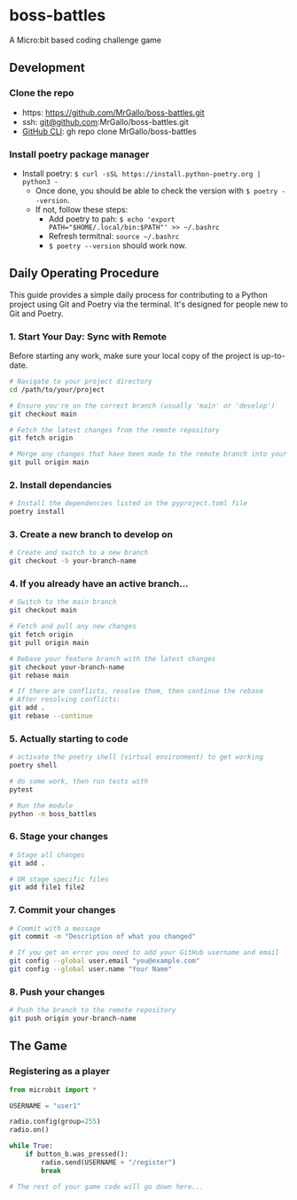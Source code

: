 # boss-battles
A Micro:bit based coding challenge game


## Development
### Clone the repo
- https: https://github.com/MrGallo/boss-battles.git
- ssh: git@github.com:MrGallo/boss-battles.git
- [GitHub CLI](https://cli.github.com/): gh repo clone MrGallo/boss-battles

### Install poetry package manager
- Install poetry: `$ curl -sSL https://install.python-poetry.org | python3 -`
    - Once done, you should be able to check the version with `$ poetry --version`.
    - If not, follow these steps:
        - Add poetry to pah: `$ echo 'export PATH="$HOME/.local/bin:$PATH"' >> ~/.bashrc`
        - Refresh termitnal: `source ~/.bashrc`
        - `$ poetry --version` should work now. 

## Daily Operating Procedure

This guide provides a simple daily process for contributing to a Python project using Git and Poetry via the terminal. It's designed for people new to Git and Poetry.

### 1. Start Your Day: Sync with Remote

Before starting any work, make sure your local copy of the project is up-to-date.

```bash
# Navigate to your project directory
cd /path/to/your/project

# Ensure you're on the correct branch (usually 'main' or 'develop')
git checkout main

# Fetch the latest changes from the remote repository
git fetch origin

# Merge any changes that have been made to the remote branch into your local copy
git pull origin main
```

### 2. Install dependancies
```bash
# Install the dependencies listed in the pyproject.toml file
poetry install
```

### 3. Create a new branch to develop on
```bash
# Create and switch to a new branch
git checkout -b your-branch-name
```

### 4. If you already have an active branch...
```bash
# Switch to the main branch
git checkout main

# Fetch and pull any new changes
git fetch origin
git pull origin main

# Rebase your feature branch with the latest changes
git checkout your-branch-name
git rebase main

# If there are conflicts, resolve them, then continue the rebase
# After resolving conflicts:
git add .
git rebase --continue
```

### 5. Actually starting to code
```bash
# activate the poetry shell (virtual environment) to get working
poetry shell

# do some work, then run tests with
pytest

# Run the module
python -m boss_battles
```

### 6. Stage your changes
```bash
# Stage all changes
git add .

# OR stage specific files
git add file1 file2
```

### 7. Commit your changes
```bash
# Commit with a message
git commit -m "Description of what you changed"

# If you get an error you need to add your GitHub username and email
git config --global user.email "you@example.com"
git config --global user.name "Your Name"
```

### 8. Push your changes
```bash
# Push the branch to the remote repository
git push origin your-branch-name
```


## The Game
### Registering as a player
```python
from microbit import *

USERNAME = "user1"

radio.config(group=255)
radio.on()

while True:
    if button_b.was_pressed():
        radio.send(USERNAME + "/register")
        break

# The rest of your game code will go down here...
```